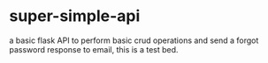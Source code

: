 # super-simple-api
a basic flask API to perform basic crud operations and send a forgot password response to email, this is a test bed.

